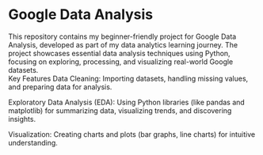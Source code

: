 # Google Data Analysis
This repository contains my beginner-friendly project for Google Data Analysis, developed as part of my data analytics learning journey. The project showcases essential data analysis techniques using Python, focusing on exploring, processing, and visualizing real-world Google datasets.
<br>
Key Features
Data Cleaning: Importing datasets, handling missing values, and preparing data for analysis.

Exploratory Data Analysis (EDA): Using Python libraries (like pandas and matplotlib) for summarizing data, visualizing trends, and discovering insights.

Visualization: Creating charts and plots (bar graphs, line charts) for intuitive understanding.
